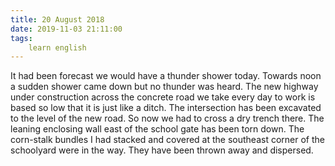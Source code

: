 ```yaml
---
title: 20 August 2018
date: 2019-11-03 21:11:00
tags:
    learn english
---
```


It had been forecast we would have a thunder shower today. Towards noon a sudden shower came down but no thunder was heard. 
The new highway under construction across the concrete road we take every day to work is based so low that it is just like a ditch. The intersection has been excavated to the level of the new road. So now we had to cross a dry trench there. 
The leaning enclosing wall east of the school gate has been torn down. The corn-stalk bundles I had stacked and covered at the southeast corner of the schoolyard were in the way. They have been thrown away and dispersed. 